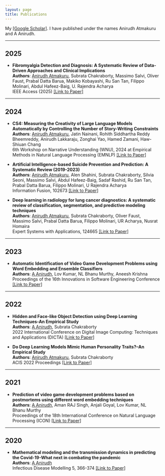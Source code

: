 ```yaml
---
layout: page
title: Publications
---
```


My <a href="https://scholar.google.com/citations?user=wknj4_8AAAAJ&hl=en&authuser=1" target="_blank">[Google Scholar]</a>. I have published under the names Anirudh Atmakuru and A Anirudh.

---

## 2025

- **Fibromyalgia Detection and Diagnosis: A Systematic Review of Data-Driven Approaches and Clinical Implications**
  <br>**Authors**: <u>Anirudh Atmakuru</u>, Subrata Chakraborty, Massimo Salvi, Oliver Faust, Prabal Datta Barua, Makiko Kobayashi, Ru San Tan, Filippo Molinari, Abdul Hafeez-Baig, U. Rajendra Acharya
  <br>IEEE Access (2025) <a href="https://ieeexplore.ieee.org/stamp/stamp.jsp?tp=&arnumber=10872952" target="_blank">[Link to Paper]</a>  

---

## 2024

- **CS4: Measuring the Creativity of Large Language Models Automatically by Controlling the Number of Story-Writing Constraints**
  <br>**Authors**: <u>Anirudh Atmakuru</u>, Jatin Nainani, Rohith Siddhartha Reddy Bheemreddy, Anirudh Lakkaraju, Zonghai Yao, Hamed Zamani, Haw-Shiuan Chang 
  <br>6th Workshop on Narrative Understanding (WNU), 2024 at Empirical Methods in Natural Language Processing (EMNLP) <a href="https://arxiv.org/pdf/2410.04197" target="_blank">[Link to Paper]</a>  


- **Artificial Intelligence-based Suicide Prevention and Prediction: A Systematic Review (2019-2023)**
  <br>**Authors**: <u>Anirudh Atmakuru</u>, Alen Shahini, Subrata Chakraborty, Silvia Seoni, Massimo Salvi, Abdul Hafeez-Baig, Sadaf Rashid, Ru San Tan, Prabal Datta Barua, Filippo Molinari, U Rajendra Acharya  
  Information Fusion, 102673 <a href="https://doi.org/10.1016/j.inffus.2024.102673" target="_blank">[Link to Paper]</a>

- **Deep learning in radiology for lung cancer diagnostics: A systematic review of classification, segmentation, and predictive modeling techniques**
  <br>**Authors**: <u>Anirudh Atmakuru</u>, Subrata Chakraborty, Oliver Faust, Massimo Salvi, Prabal Datta Barua, Filippo Molinari, UR Acharya, Nusrat Homaira 
  <br>Expert Systems with Applications, 124665
  <a href="https://doi.org/10.1016/j.eswa.2024.124665" target="_blank">[Link to Paper]</a>

---

## 2023

- **Automatic Identification of Video Game Development Problems using Word Embedding and Ensemble Classifiers**
  <br>**Authors**: <u>A Anirudh</u>, Lov Kumar, NL Bhanu Murthy, Aneesh Krishna
  <br>Proceedings of the 16th Innovations in Software Engineering Conference
  <a href="https://dl.acm.org/doi/abs/10.1145/3578527.3578543" target="_blank">[Link to Paper]</a>

---

## 2022

- **Hidden and Face-like Object Detection using Deep Learning Techniques-An Empirical Study**
  <br>**Authors**: <u>A Anirudh</u>, Subrata Chakraborty
  <br>2022 International Conference on Digital Image Computing: Techniques and Applications (DICTA)
  <a href="https://ieeexplore.ieee.org/abstract/document/10034632" target="_blank">[Link to Paper]</a>

- **Do Deep Learning Models Mimic Human Personality Traits?–An Empirical Study**
  <br>**Authors**: <u>Anirudh Atmakuru</u>, Subrata Chakraborty
  <br>ACIS 2022 Proceedings
  <a href="https://aisel.aisnet.org/acis2022/11/" target="_blank">[Link to Paper]</a>

---

## 2021

- **Prediction of video game development problems based on postmortems using different word embedding techniques**
  <br>**Authors**: <u>A Anirudh</u>, Aman RAJ Singh, Anjali Goyal, Lov Kumar, NL Bhanu Murthy
  <br>Proceedings of the 18th International Conference on Natural Language Processing (ICON)
  <a href="https://aclanthology.org/2021.icon-main.56/" target="_blank">[Link to Paper]</a>

---

## 2020

- **Mathematical modeling and the transmission dynamics in predicting the Covid-19-What next in combating the pandemic**
  <br>**Authors**: <u>A Anirudh</u> 
  <br>Infectious Disease Modelling 5, 366-374
  <a href="https://doi.org/10.1016/j.idm.2020.06.002" target="_blank">[Link to Paper]</a>
